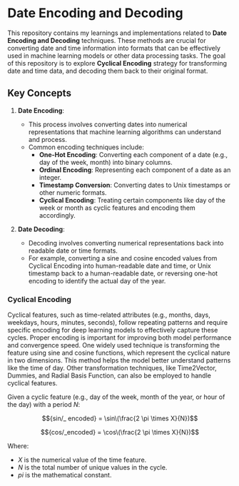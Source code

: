 # Date Encoding and Decoding

This repository contains my learnings and implementations related to **Date Encoding and Decoding** techniques. These methods are crucial for converting date and time information into formats that can be effectively used in machine learning models or other data processing tasks. 
The goal of this repository is to explore **Cyclical Encoding** strategy for transforming date and time data, and decoding them back to their original format.

## Key Concepts

1. **Date Encoding**: 
    - This process involves converting dates into numerical representations that machine learning algorithms can understand and process.
    - Common encoding techniques include:
        - **One-Hot Encoding**: Converting each component of a date (e.g., day of the week, month) into binary columns.
        - **Ordinal Encoding**: Representing each component of a date as an integer.
        - **Timestamp Conversion**: Converting dates to Unix timestamps or other numeric formats.
        - **Cyclical Encoding**: Treating certain components like day of the week or month as cyclic features and encoding them accordingly.
     
2. **Date Decoding**: 
    - Decoding involves converting numerical representations back into readable date or time formats.
    - For example, converting a sine and cosine encoded values from Cyclical Encoding into human-readable date and time, or Unix timestamp back to a human-readable date, or reversing one-hot encoding to identify the actual day of the year.

### Cyclical Encoding

Cyclical features, such as time-related attributes (e.g., months, days, weekdays, hours, minutes, seconds), follow repeating patterns and require specific encoding for deep learning models to effectively capture these cycles. 
Proper encoding is important for improving both model performance and convergence speed. One widely used technique is transforming the feature using sine and cosine functions, which represent the cyclical nature in two dimensions. 
This method helps the model better understand patterns like the time of day. Other transformation techniques, like Time2Vector, Dummies, and Radial Basis Function, can also be employed to handle cyclical features.

Given a cyclic feature (e.g., day of the week, month of the year, or hour of the day) with a period $N$:

$${sin/_ encoded} = \sin\(\frac{2 \pi \times X}{N})$$

$${cos/_encoded} = \cos\(\frac{2 \pi \times X}{N})$$

Where:
- $X$ is the numerical value of the time feature.
- $N$ is the total number of unique values in the cycle.
- $pi$ is the mathematical constant.
